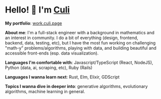 # Hello! 👋 I'm [Culi](https://work.culi.page/)

**My portfolio**: [work.culi.page](https://work.culi.page/)

**About me**: I'm a full-stack engineer with a background in mathematics and an interest in community. I do a bit of everything (design, frontend, backend, data, testing, etc), but I have the most fun working on challenging "math-y" problems/algorithms, playing with data, and building beautiful and accessible front-ends (esp. data visualization).

**Languages I'm comfortable with**: Javascript/TypeScript (React, NodeJS), Python (data, ai, scraping, etc), Ruby (Rails)

**Languages I wanna learn next**: Rust, Elm, Elixir, GDScript

**Topics I wanna dive in deeper into**: generative algorithms, evolutionary algorithms, machine learning in general.
